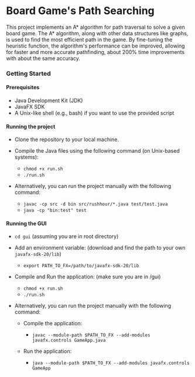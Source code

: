 # Board Game's Path Searching
This project implements an A* algorithm for path traversal to solve a given board game. The A* algorithm, along with other data structures like graphs, is used to find the most efficient path in the game. By fine-tuning the heuristic function, the algorithm's performance can be improved, allowing for faster and more accurate pathfinding, about 200% time improvements with about the same accuracy.

### Getting Started

#### Prerequisites
- Java Development Kit (JDK)
- JavaFX SDK
- A Unix-like shell (e.g., bash) if you want to use the provided script

#### Running the project
- Clone the repository to your local machine.

- Compile the Java files using the following command (on Unix-based systems):
  - `chmod +x run.sh`
  - `./run.sh`

- Alternatively, you can run the project manually with the following command:
  - `javac -cp src -d bin src/rushhour/*.java test/test.java`
  - `java -cp "bin:test" test`

#### Running the GUI
- `cd gui` (assuming you are in root directory)

- Add an environment variable: (download and find the path to your own `javafx-sdk-20/lib`)
  - `export PATH_TO_FX=/path/to/javafx-sdk-20/lib`

- Compile and Run the application: (make sure you are in /gui)
  - `chmod +x run.sh`
  - `./run.sh`

- Alternatively, you can run the project manually with the following command:
  - Compile the application:
    - `javac --module-path $PATH_TO_FX --add-modules javafx.controls GameApp.java`

  - Run the application:
    - `java --module-path $PATH_TO_FX --add-modules javafx.controls GameApp`